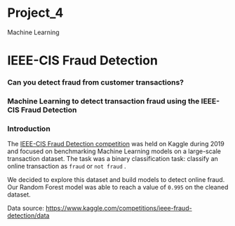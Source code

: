 # Project_4
Machine Learning

# IEEE-CIS Fraud Detection
### Can you detect fraud from customer transactions?
### Machine Learning to detect transaction fraud using the IEEE-CIS Fraud Detection

### Introduction

The [IEEE-CIS Fraud Detection competition](https://www.kaggle.com/c/ieee-fraud-detection/overview) was held on Kaggle during 2019 and focused on benchmarking Machine Learning models on a large-scale transaction dataset. The task was a binary classification task: classify an online transaction as `fraud` or `not fraud` .

We decided to explore this dataset and build models to detect online fraud. Our Random Forest model was able to reach a value of `0.995` on the cleaned dataset.



Data source: https://www.kaggle.com/competitions/ieee-fraud-detection/data
